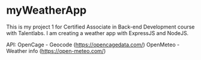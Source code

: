 # myWeatherApp
This is my project 1 for Certified Associate in Back-end Development course with Talentlabs. I am creating a weather app with ExpressJS and NodeJS.

API:
OpenCage - Geocode (https://opencagedata.com/)
OpenMeteo - Weather info (https://open-meteo.com/)
